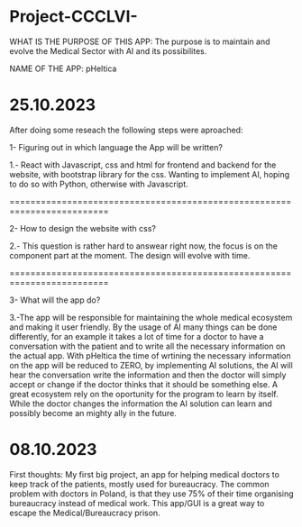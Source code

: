# Project-CCCLVI-

WHAT IS THE PURPOSE OF THIS APP:
The purpose is to maintain and evolve the Medical Sector with AI and its possibilites.

NAME OF THE APP:
pHeltica

# 25.10.2023

After doing some reseach the following steps were aproached:

1- Figuring out in which language the App will be written?

1.- React with Javascript, css and html for frontend and backend for the website, with bootstrap library for the css.
Wanting to implement AI, hoping to do so with Python, otherwise with Javascript.

=========================================================================

2- How to design the website with css?

2.- This question is rather hard to answear right now, the focus is on the component part at the moment.
The design will evolve with time.

=========================================================================

3- What will the app do?

3.-The app will be responsible for maintaining the whole medical ecosystem and making it user friendly.
By the usage of AI many things can be done differently, for an example it takes a lot of time for a
doctor to have a conversation with the patient and to write all the necessary information on the actual app.
With pHeltica the time of wrtining the necessary information on the app will be reduced to ZERO, by implementing
AI solutions, the AI will hear the conversation write the information and then the doctor will simply accept or
change if the doctor thinks that it should be something else.
A great ecosystem rely on the oportunity for the program to learn by itself. While the doctor changes the information
the AI solution can learn and possibly become an mighty ally in the future.

# 08.10.2023

First thoughts:
My first big project, an app for helping medical doctors to keep track of the patients, mostly used for bureaucracy.
The common problem with doctors in Poland, is that they use 75% of their time organising bureaucracy instead of medical work.
This app/GUI is a great way to escape the Medical/Bureaucracy prison.
